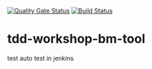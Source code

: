 [![Quality Gate Status](https://sonarqube.bleibtrendy.de/api/project_badges/measure?project=my%3Aproject&metric=alert_status)](https://sonarqube.bleibtrendy.de/dashboard?id=my%3Aproject)
[![Build Status](https://jenkins.bleibtrendy.de/job/tdd-workshop-bm-tool/badge/icon)](https://jenkins.bleibtrendy.de/job/tdd-workshop-bm-tool/)

# tdd-workshop-bm-tool

test auto test in jenkins
